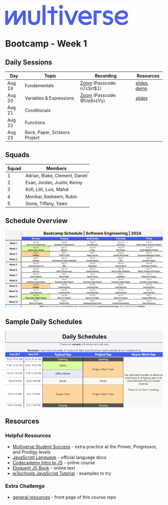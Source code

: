 ![Image](/img/Multiverse_Logo_rgb_ultra_25.jpg "Multiverse banner")

# Bootcamp - Week 1

## Daily Sessions
|Day|Topic|Recording|Resources|
|-----| ------------- |---------------------|--------|
|Aug 19|Fundamentals|[Zoom](https://multiverse-io.zoom.us/rec/share/mhDrCxf4bxXT0W1q-xSpVv4itIxstMbruH6UyzGwwvKRR3yxhjF-YDlOkYrQWhnA.aSV2F7RNaN_5lMYd) (Passcode: n7cSrt$1)|[slides](https://docs.google.com/presentation/d/1Rve9QZJLpRS2d3BAFwE6kGnhb2e_VdhaygBAxkpfGRQ), [demo](/bootcamp/week1/day1/demo/)
|Aug 20|Variables & Expressions|[Zoom](https://multiverse-io.zoom.us/rec/share/VL0ohgcfS3Jv4y0T5iTJpGTkCqxInD1veKHja7gY5ofZ1SL-1ZP4kih2_zRusChr.HbtUjWNzd-tcYbz1) (Passcode: @Ue8xzVy)|[slides](https://docs.google.com/presentation/d/1-R5a9YIJTrvA7JFVe-07-wYW5NmVe4RfUbK31uUM0Pw)
|Aug 21|Conditionals|
|Aug 22|Functions|
|Aug 23|Rock, Paper, Scissors Project|

## Squads
|Squad|Members|
|-----|-------|
|1|Adrian, Blake, Clement, Daniel|
|2|Evan, Jordan, Justin, Kenny|
|3|Kofi, Lilit, Luis, Mahdi|
|4|Monikai, Rasheem, Rubin|
|5|Sione, Tiffany, Yawo|

## Schedule Overview
![Image](/img/bootcamp-schedule-verizon-2024.png "Bootcamp Schedule Overview")

## Sample Daily Schedules
![Image](/img/daily-schedule-verizon-2024.png "Sample Daily Schedules")

## Resources

### Helpful Resources
* [Multiverse Student Success](https://github.com/MultiverseLearningProducts/SWE-APPRENTICE-SUCCESS) - extra practice at the Primer, Progressor, and Prodigy levels
* [JavaScript Language](https://developer.mozilla.org/en-US/docs/Web/JavaScript/Reference) - official language docs
* [Codecademy Intro to JS](https://www.codecademy.com/learn/introduction-to-javascript) - online course
* [Eloquent JS Book](https://eloquentjavascript.net/) - online text
* [w3schools JavaScript Tutorial](https://www.w3schools.com/js/) - examples to try

### Extra Challenge
* [general resources](/README.md/#extra-challenge) - front page of this course repo
